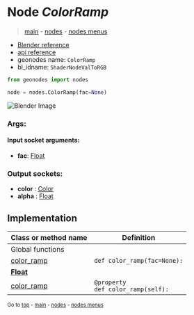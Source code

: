 # Node *ColorRamp*

> [main](../index.md) - [nodes](nodes.md) - [nodes menus](nodes_menus.md)

- [Blender reference](https://docs.blender.org/manual/en/latest/modeling/geometry_nodes/color/color_ramp.html)
- [api reference](https://docs.blender.org/api/current/bpy.types.ShaderNodeValToRGB.html)
- geonodes name: `ColorRamp`
- bl_idname: `ShaderNodeValToRGB`

```python
from geonodes import nodes

node = nodes.ColorRamp(fac=None)
```

![Blender Image](https://docs.blender.org/manual/en/latest/_images/node-types_ShaderNodeValToRGB.webp)

### Args:

#### Input socket arguments:

- **fac**: [Float](Float.md)

### Output sockets:

- **color** : [Color](Color.md)
- **alpha** : [Float](Float.md)

## Implementation

| Class or method name | Definition |
|----------------------|------------|
| Global functions |
| [color_ramp](A.md#color_ramp) | `def color_ramp(fac=None):` |
| **[Float](Float.md)** |
| [color_ramp](Float.md#color_ramp-property) | `@property`<br> `def color_ramp(self):` |

<sub>Go to [top](#node-ColorRamp) - [main](../index.md) - [nodes](nodes.md) - [nodes menus](nodes_menus.md)</sub>


